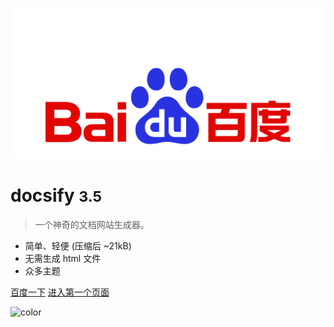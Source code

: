 ![logo](baidu.png)
# docsify <small>3.5</small>

> 一个神奇的文档网站生成器。

- 简单、轻便 (压缩后 ~21kB)
- 无需生成 html 文件
- 众多主题

[百度一下](https://www.baidu.com)
[进入第一个页面](README.md)

![color](#FFC0CB)